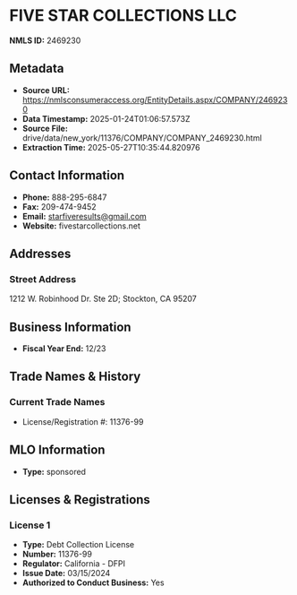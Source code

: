 # FIVE STAR COLLECTIONS LLC

**NMLS ID:** 2469230

## Metadata
- **Source URL:** https://nmlsconsumeraccess.org/EntityDetails.aspx/COMPANY/2469230
- **Data Timestamp:** 2025-01-24T01:06:57.573Z
- **Source File:** drive/data/new_york/11376/COMPANY/COMPANY_2469230.html
- **Extraction Time:** 2025-05-27T10:35:44.820976

## Contact Information
- **Phone:** 888-295-6847
- **Fax:** 209-474-9452
- **Email:** starfiveresults@gmail.com
- **Website:** fivestarcollections.net

## Addresses
### Street Address
1212 W. Robinhood Dr. Ste 2D; Stockton, CA 95207

## Business Information
- **Fiscal Year End:** 12/23

## Trade Names & History
### Current Trade Names
- License/Registration #: 11376-99

## MLO Information
- **Type:** sponsored

## Licenses & Registrations

### License 1
- **Type:** Debt Collection License
- **Number:** 11376-99
- **Regulator:** California - DFPI
- **Issue Date:** 03/15/2024
- **Authorized to Conduct Business:** Yes
